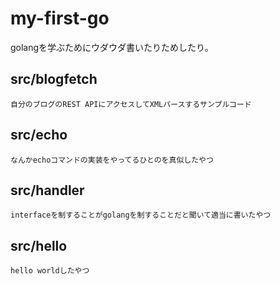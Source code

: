 # my-first-go


golangを学ぶためにウダウダ書いたりためしたり。


## src/blogfetch
   
    自分のブログのREST APIにアクセスしてXMLパースするサンプルコード
    
## src/echo

    なんかechoコマンドの実装をやってるひとのを真似したやつ
    
## src/handler

    interfaceを制することがgolangを制することだと聞いて適当に書いたやつ
    
## src/hello


    hello worldしたやつ